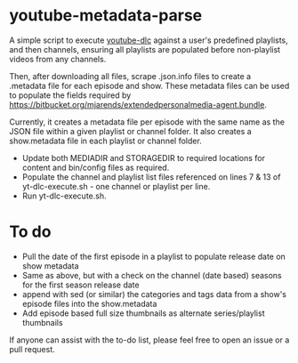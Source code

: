 # youtube-metadata-parse

A simple script to execute [youtube-dlc](https://github.com/pukkandan/yt-dlp) against a user's predefined playlists, and then channels, ensuring all playlists are populated before non-playlist videos from any channels.

Then, after downloading all files, scrape .json.info files to create a .metadata file for each episode and show. These metadata files can be used to populate the fields required by https://bitbucket.org/mjarends/extendedpersonalmedia-agent.bundle.

Currently, it creates a metadata file per episode with the same name as the JSON file within a given playlist or channel folder. It also creates a show.metadata file in each playlist or channel folder.

* Update both MEDIADIR and STORAGEDIR to required locations for content and bin/config files as required.
* Populate the channel and playlist list files referenced on lines 7 & 13 of yt-dlc-execute.sh - one channel or playlist per line.
* Run yt-dlc-execute.sh.

# To do

* Pull the date of the first episode in a playlist to populate release date on show metadata
* Same as above, but with a check on the channel (date based) seasons for the first season release date
* append with sed (or similar) the categories and tags data from a show's episode files into the show.metadata
* Add episode based full size thumbnails as alternate series/playlist thumbnails

If anyone can assist with the to-do list, please feel free to open an issue or a pull request.
